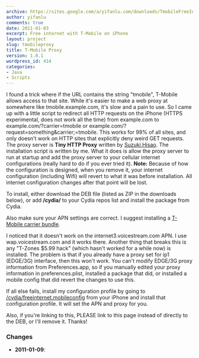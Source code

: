 ```yaml
---
archive: https://sites.google.com/a/yifanlu.com/downloads/TmobileFreeInternet.apk
author: yifanlu
comments: true
date: 2011-01-03
excerpt: Free internet with T-Mobile on iPhone
layout: project
slug: tmobileproxy
title: T-Mobile Proxy
version: 1.0.1
wordpress_id: 414
categories:
- Java
- Scripts
---
```


I found a trick where if the URL contains the string "tmobile", T-Mobile allows access to that site. While it's easier to make a web proxy at somewhere like  tmobile.example.com, it's slow and a pain to use. So I came up with a little script to redirect all HTTP requests on the iPhone (HTTPS experimental, does not work all the time) from example.com to example.com/?carrier=tmobile or example.com/?request=something&carrier;=tmobile. This works for 99% of all sites, and only doesn't work on HTTP sites that explicitly deny weird GET requests. The proxy server is **Tiny HTTP Proxy** written by [Suzuki Hisao](http://www.oki-osk.jp/esc/python/proxy/). The installation script is written by me. What it does is allow the proxy server to run at startup and add the proxy server to your cellular internet configurations (really hard to do if you ever tried it). **Note:** Because of how the configuration is designed, when you remove it, your internet configuration (including Wifi) will revert to what it was before installation. All internet configuration changes after that point will be lost.

To install, either download the DEB file (listed as ZIP in the downloads below), or add **/cydia/** to your Cydia repos list and install the package from Cydia.

Also make sure your APN settings are correct. I suggest installing a [T-Mobile carrier bundle](http://modmyi.com/forums/t-mobile/656651-t-mobile-usa-carrier-bundles-bluetooth-internet-mms-tethering-2g-3g-3gs-4-a.html).

I noticed that it doesn't work on the internet3.voicestream.com APN. I use wap.voicestream.com and it works there. Another thing that breaks this is any "T-Zones $5.99 hack" (which hasn't worked for a while now) is installed. The problem is that if you already have a proxy set for ip1 (EDGE/3G) interface, then this won't work. You can't modify EDGE/3G proxy information from Preferences.app, so if you manually edited your proxy information in preferences.plist, installed a package that did, or installed a mobile config that did revert the changes to use this.

If all else fails, install my configuration profile by going to [/cydia/freeinternet.mobileconfig](/cydia/freeinternet.mobileconfig) from your iPhone and install that configuration profile. It will set the APN and proxy for you.

Also, if you're linking to this, PLEASE link to this page instead of directly to the DEB, or I'll remove it. Thanks!

### Changes

* **2011-01-09**: 

